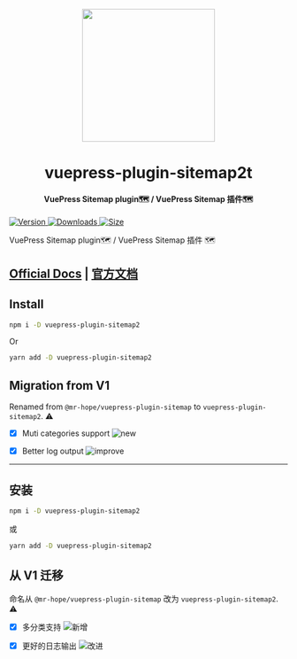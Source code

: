 <!-- markdownlint-disable -->
<p align="center">
  <img width="240" src="https://vuepress-theme-hope.github.io/v2/logo.svg" style="text-align: center;"/>
</p>
<h1 align="center">vuepress-plugin-sitemap2t</h1>
<h4 align="center">VuePress Sitemap plugin🗺️ / VuePress Sitemap 插件🗺️</h4>

[![Version](https://img.shields.io/npm/v/vuepress-plugin-sitemap2/next.svg?style=flat-square&logo=npm) ![Downloads](https://img.shields.io/npm/dm/vuepress-plugin-sitemap2.svg?style=flat-square&logo=npm) ![Size](https://img.shields.io/bundlephobia/min/vuepress-plugin-sitemap2?style=flat-square&logo=npm)](https://www.npmjs.com/package/vuepress-plugin-sitemap2)

<!-- markdownlint-restore -->

VuePress Sitemap plugin🗺️ / VuePress Sitemap 插件 🗺️

## [Official Docs](https://vuepress-theme-hope.github.io/v2/sitemap/) | [官方文档](https://vuepress-theme-hope.github.io/v2/sitemap/zh/)

## Install

```bash
npm i -D vuepress-plugin-sitemap2
```

Or

```bash
yarn add -D vuepress-plugin-sitemap2
```

## Migration from V1

Renamed from `@mr-hope/vuepress-plugin-sitemap` to `vuepress-plugin-sitemap2`. ⚠

- [x] Muti categories support ![new](https://img.shields.io/badge/-new-brightgreen)

- [x] Better log output ![improve](https://img.shields.io/badge/-improved-blue)

---

## 安装

```bash
npm i -D vuepress-plugin-sitemap2
```

或

```bash
yarn add -D vuepress-plugin-sitemap2
```

## 从 V1 迁移

命名从 `@mr-hope/vuepress-plugin-sitemap` 改为 `vuepress-plugin-sitemap2`. ⚠

- [x] 多分类支持 ![新增](https://img.shields.io/badge/-新增-brightgreen)

- [x] 更好的日志输出 ![改进](https://img.shields.io/badge/-改进-blue)
